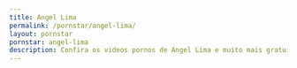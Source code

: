 ```yaml
---
title: Angel Lima
permalink: /pornstar/angel-lima/
layout: pornstar
pornstar: angel-lima
description: Confira os videos pornos de Angel Lima e muito mais gratuitamente na GoodzSex.
---
```

